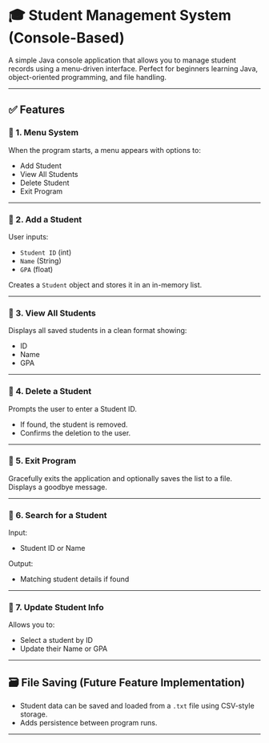 # 🎓 Student Management System (Console-Based)

A simple Java console application that allows you to manage student records using a menu-driven interface. Perfect for beginners learning Java, object-oriented programming, and file handling.

---

## ✅ Features

### 📌 1. Menu System
When the program starts, a menu appears with options to:
- Add Student
- View All Students
- Delete Student
- Exit Program

---

### 📌 2. Add a Student
User inputs:
- `Student ID` (int)
- `Name` (String)
- `GPA` (float)

Creates a `Student` object and stores it in an in-memory list.

---

### 📌 3. View All Students
Displays all saved students in a clean format showing:
- ID
- Name
- GPA

---

### 📌 4. Delete a Student
Prompts the user to enter a Student ID.
- If found, the student is removed.
- Confirms the deletion to the user.

---

### 📌 5. Exit Program
Gracefully exits the application and optionally saves the list to a file.
Displays a goodbye message.

---

### 🧠 6. Search for a Student
Input:
- Student ID or Name

Output:
- Matching student details if found

---

### 🧾 7. Update Student Info
Allows you to:
- Select a student by ID
- Update their Name or GPA

---

## 🗃️ File Saving (Future  Feature Implementation)
- Student data can be saved and loaded from a `.txt` file using CSV-style storage.
- Adds persistence between program runs.

---

